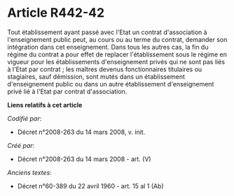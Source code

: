 # Article R442-42

Tout établissement ayant passé avec l'Etat un contrat d'association à l'enseignement public peut, au cours ou au terme du
contrat, demander son intégration dans cet enseignement. Dans tous les autres cas, la fin du régime du contrat a pour effet
de replacer l'établissement sous le régime en vigueur pour les établissements d'enseignement privés qui ne sont pas liés à
l'Etat par contrat ; les maîtres devenus fonctionnaires titulaires ou stagiaires, sauf démission, sont mutés dans un
établissement d'enseignement public ou dans un autre établissement d'enseignement privé lié à l'Etat par contrat
d'association.

**Liens relatifs à cet article**

_Codifié par_:

  - Décret n°2008-263 du 14 mars 2008, v. init.

_Créé par_:

  - Décret n°2008-263 du 14 mars 2008 - art. (V)

_Anciens textes_:

  - Décret n°60-389 du 22 avril 1960 - art. 15 al 1 (Ab)
